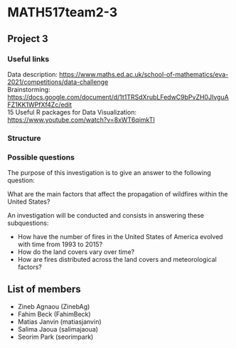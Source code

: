 # MATH517team2-3
## Project 3

### Useful links
Data description: https://www.maths.ed.ac.uk/school-of-mathematics/eva-2021/competitions/data-challenge \
Brainstorming: https://docs.google.com/document/d/1t1TRSdXrubLFedwC9bPvZH0JIvguAFZ1KK1WPfXf4Zc/edit \
15 Useful R packages for Data Visualization: https://www.youtube.com/watch?v=8xWT6qimkTI

### Structure

### Possible questions

The purpose of this investigation is to give an answer to the following question:

What are the main factors that affect the propagation of wildfires within the United States?

An investigation will be conducted and consists in answering these subquestions:
- How have the number of fires in the United States of America evolved with time from 1993 to 2015?
- How do the land covers vary over time?
- How are fires distributed across the land covers and meteorological factors?


## List of members
- Zineb Agnaou (ZinebAg)
- Fahim Beck (FahimBeck)
- Matias Janvin (matiasjanvin)
- Salima Jaoua (salimajaoua)
- Seorim Park (seorimpark)
